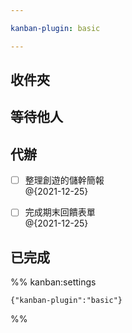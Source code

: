 ```yaml
---

kanban-plugin: basic

---
```


## 收件夾



## 等待他人



## 代辦

- [ ] 整理創遊的儲幹簡報<br>@{2021-12-25}
- [ ] 完成期末回饋表單<br>@{2021-12-25}


## 已完成





%% kanban:settings
```
{"kanban-plugin":"basic"}
```
%%
